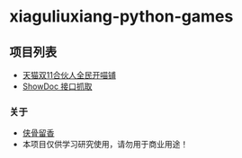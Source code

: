 # xiaguliuxiang-python-games

## 项目列表
* [天猫双11合伙人全民开喵铺](https://github.com/xiaguliuxiang/xiaguliuxiang-python-games/blob/master/tmall/tmall-1111.py)
* [ShowDoc 接口抓取](https://github.com/xiaguliuxiang/xiaguliuxiang-python-games/blob/master/showdoc/showdoc.py)

### 关于
* [侠骨留香](https://github.com/xiaguliuxiang)
* 本项目仅供学习研究使用，请勿用于商业用途！